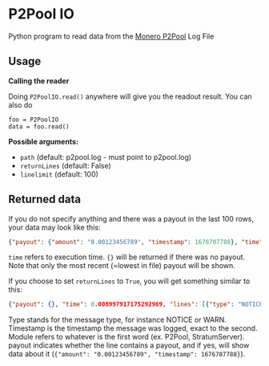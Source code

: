 # P2Pool IO
Python program to read data from the [Monero P2Pool](https://github.com/SChernykh/p2pool) Log File

## Usage
**Calling the reader**

Doing `P2PoolIO.read()` anywhere will give you the readout result. You can also do
```
foo = P2PoolIO
data = foo.read()
```

**Possible arguments:**
- `path` (default: p2pool.log - must point to p2pool.log)
- `returnLines` (default: False)
- `linelimit` (default: 100)

## Returned data
If you do not specify anything and there was a payout in the last 100 rows, your data may look like this:

```json
{"payout": {"amount": "0.00123456789", "timestamp": 1676707788}, "time": 0.016999244689941406}
```

`time` refers to execution time. `{}` will be returned if there was no payout. Note that only the most recent (=lowest in file) payout will be shown.

If you choose to set `returnLines` to `True`, you will get something similar to this:

```json
{"payout": {}, "time": 0.008997917175292969, "lines": [{"type": "NOTICE", "timestamp": 1676731203, "module": "StratumServer", "payout": {"payout": false}, "content": "SHARE FOUND: mainchain height 2824691, sidechain height 3890718, diff 117341323, client xy user xy, effort 40.795%"}, {}]}
```
Type stands for the message type, for instance NOTICE or WARN. Timestamp is the timestamp the message was logged, exact to the second. Module refers to whatever is the first word (ex. P2Pool, StratumServer). payout indicates whether the line contains a payout, and if yes, will show data about it (`{"amount": "0.00123456789", "timestamp": 1676707788}`).
